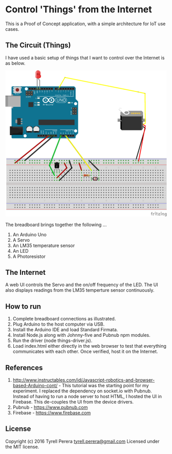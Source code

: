 # Control 'Things' from the Internet
This is a Proof of Concept application, with a simple architecture for IoT use cases.

## The Circuit (Things)
I have used a basic setup of things that I want to control over the Internet is as below.

![Things circuit diagram](https://raw.githubusercontent.com/tyrell/control-things-from-the-internet/master/circuit/control-things-from-the-internet.png?token=AAvfodMHkvOna2BvsPavXx-LtCsFld16ks5XJCa1wA%3D%3D "Things circuit diagram")
 
The breadboard brings together the following ...
 1. An Arduino Uno 
 2. A Servo
 3. An LM35 temperature sensor
 4. An LED
 5. A Photoresistor
 
## The Internet
A web UI controls the Servo and the on/off frequency of the LED. The UI also displays readings from the LM35 temperture sensor continuously.

## How to run
1. Complete breadboard connections as illustrated.
2. Plug Arduino to the host computer via USB.
3. Install the Arduino IDE and load Standard Firmata.
4. Install Node.js along with Johnny-five and Pubnub npm modules. 
5. Run the driver (node things-driver.js).
6. Load index.html either directly in the web browser to test that everything communicates with each other. Once verified, host it on the Internet.

## References
1. http://www.instructables.com/id/Javascript-robotics-and-browser-based-Arduino-cont/ - This tutorial was the starting point for my experiment. I replaced the dependency on socket.io with Pubnub. Instead of having to run a node server to host HTML, I hosted the UI in Firebase. This de-couples the UI from the device drivers.
2. Pubnub - https://www.pubnub.com
3. Firebase - https://www.firebase.com

## License
Copyright (c) 2016 Tyrell Perera <tyrell.perera@gmail.com>
Licensed under the MIT license.
